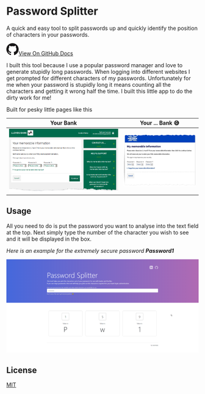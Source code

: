 # Password Splitter
A quick and easy tool to split passwords up and quickly identify the position of characters in your passwords.

[![GitHub Logo](assets/GitHub-Mark-32px.png)View On GitHub Docs](https://axemasta.github.io/Password-Splitter/)

I built this tool because I use a popular password manager and love to generate stupidly long passwords. When logging into different websites I get prompted for different characters of my passwords. Unfortunately for me when your password is stupidly long it means counting all the characters and getting it wrong half the time. I built this little app to do the dirty work for me!

Built for pesky little pages like this

| Your Bank                                    | Your ... Bank 😅                               |
| -------------------------------------------- | --------------------------------------------- |
| ![Lloyds example](assets/lloyds-example.jpg) | ![Lloyds example](assets/halifax-example.png) |

## Usage

All you need to do is put the password you want to analyse into the text field at the top. Next simply type the number of the character you wish to see and it will be displayed in the box.

*Here is an example for the extremely secure password **Password1***

![Filled in value](assets/actionshot.png)

## License

[MIT](LICENSE)